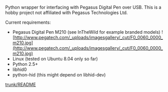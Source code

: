Python wrapper for interfacing with Pegasus Digital Pen over USB.  This is a hobby project not affiliated with Pegasus Technologies Ltd.

Current requirements:
  * Pegasus Digital Pen M210 (see InTheWild for example branded models) ![http://www.pegatech.com/_uploads/imagesgallery/_cut/F0_0060_0000_m210.jpg](http://www.pegatech.com/_uploads/imagesgallery/_cut/F0_0060_0000_m210.jpg)
  * Linux (tested on Ubuntu 8.04 only so far)
  * Python 2.5+
  * libhid0
  * python-hid (this might depend on libhid-dev)

[trunk/README](http://pegtool.googlecode.com/svn/trunk/README)